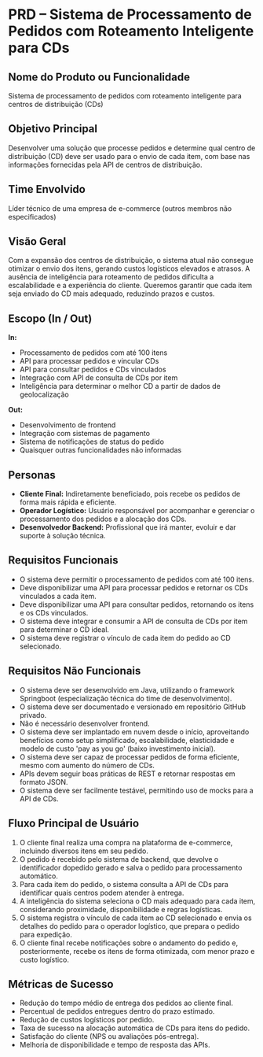 # PRD – Sistema de Processamento de Pedidos com Roteamento Inteligente para CDs

## Nome do Produto ou Funcionalidade

Sistema de processamento de pedidos com roteamento inteligente para centros de distribuição (CDs)

## Objetivo Principal

Desenvolver uma solução que processe pedidos e determine qual centro de distribuição (CD) deve ser usado para o envio de cada item, com base nas informações fornecidas pela API de centros de distribuição.

## Time Envolvido

Líder técnico de uma empresa de e-commerce (outros membros não especificados)

## Visão Geral

Com a expansão dos centros de distribuição, o sistema atual não consegue otimizar o envio dos itens, gerando custos logísticos elevados e atrasos.
A ausência de inteligência para roteamento de pedidos dificulta a escalabilidade e a experiência do cliente.
Queremos garantir que cada item seja enviado do CD mais adequado, reduzindo prazos e custos.

## Escopo (In / Out)

**In:**

- Processamento de pedidos com até 100 itens
- API para processar pedidos e vincular CDs
- API para consultar pedidos e CDs vinculados
- Integração com API de consulta de CDs por item
- Inteligência para determinar o melhor CD a partir de dados de geolocalização

**Out:**

- Desenvolvimento de frontend
- Integração com sistemas de pagamento
- Sistema de notificações de status do pedido
- Quaisquer outras funcionalidades não informadas

## Personas

- **Cliente Final:** Indiretamente beneficiado, pois recebe os pedidos de forma mais rápida e eficiente.
- **Operador Logístico:** Usuário responsável por acompanhar e gerenciar o processamento dos pedidos e a alocação dos CDs.
- **Desenvolvedor Backend:** Profissional que irá manter, evoluir e dar suporte à solução técnica.

## Requisitos Funcionais

- O sistema deve permitir o processamento de pedidos com até 100 itens.
- Deve disponibilizar uma API para processar pedidos e retornar os CDs vinculados a cada item.
- Deve disponibilizar uma API para consultar pedidos, retornando os itens e os CDs vinculados.
- O sistema deve integrar e consumir a API de consulta de CDs por item para determinar o CD ideal.
- O sistema deve registrar o vínculo de cada item do pedido ao CD selecionado.

## Requisitos Não Funcionais

- O sistema deve ser desenvolvido em Java, utilizando o framework Springboot (especialização técnica do time de desenvolvimento).
- O sistema deve ser documentado e versionado em repositório GitHub privado.
- Não é necessário desenvolver frontend.
- O sistema deve ser implantado em nuvem desde o início, aproveitando benefícios como setup simplificado, escalabilidade, elasticidade e modelo de custo 'pay as you go' (baixo investimento inicial).
- O sistema deve ser capaz de processar pedidos de forma eficiente, mesmo com aumento do número de CDs.
- APIs devem seguir boas práticas de REST e retornar respostas em formato JSON.
- O sistema deve ser facilmente testável, permitindo uso de mocks para a API de CDs.

## Fluxo Principal de Usuário

1. O cliente final realiza uma compra na plataforma de e-commerce, incluindo diversos itens em seu pedido.
2. O pedido é recebido pelo sistema de backend, que devolve o identificador dopedido gerado e salva o pedido para processamento automático.
3. Para cada item do pedido, o sistema consulta a API de CDs para identificar quais centros podem atender à entrega.
4. A inteligência do sistema seleciona o CD mais adequado para cada item, considerando proximidade, disponibilidade e regras logísticas.
5. O sistema registra o vínculo de cada item ao CD selecionado e envia os detalhes do pedido para o operador logístico, que prepara o pedido para expedição.
6. O cliente final recebe notificações sobre o andamento do pedido e, posteriormente, recebe os itens de forma otimizada, com menor prazo e custo logístico.

## Métricas de Sucesso

- Redução do tempo médio de entrega dos pedidos ao cliente final.
- Percentual de pedidos entregues dentro do prazo estimado.
- Redução de custos logísticos por pedido.
- Taxa de sucesso na alocação automática de CDs para itens do pedido.
- Satisfação do cliente (NPS ou avaliações pós-entrega).
- Melhoria de disponibilidade e tempo de resposta das APIs.
